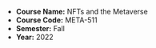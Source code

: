 - **Course Name:** NFTs and the Metaverse
- **Course Code:** META-511
- **Semester:** Fall
- **Year:** 2022
